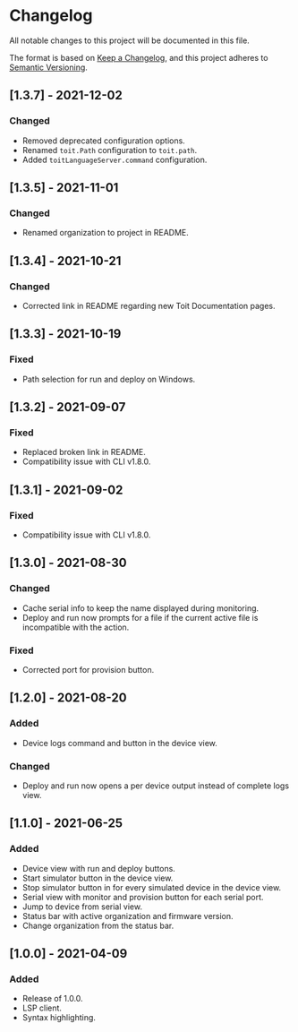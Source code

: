 # Changelog
All notable changes to this project will be documented in this file.

The format is based on [Keep a Changelog](https://keepachangelog.com/en/1.0.0/),
and this project adheres to [Semantic Versioning](https://semver.org/spec/v2.0.0.html).

## [1.3.7] - 2021-12-02
### Changed
- Removed deprecated configuration options.
- Renamed `toit.Path` configuration to `toit.path`.
- Added `toitLanguageServer.command` configuration.

## [1.3.5] - 2021-11-01
### Changed
- Renamed organization to project in README.

## [1.3.4] - 2021-10-21
### Changed
- Corrected link in README regarding new Toit Documentation pages.

## [1.3.3] - 2021-10-19
### Fixed
- Path selection for run and deploy on Windows.

## [1.3.2] - 2021-09-07
### Fixed
- Replaced broken link in README.
- Compatibility issue with CLI v1.8.0.

## [1.3.1] - 2021-09-02
### Fixed
- Compatibility issue with CLI v1.8.0.

## [1.3.0] - 2021-08-30
### Changed
- Cache serial info to keep the name displayed during monitoring.
- Deploy and run now prompts for a file if the current active file is incompatible with the action.

### Fixed
- Corrected port for provision button.

## [1.2.0] - 2021-08-20
### Added
- Device logs command and button in the device view.
### Changed
- Deploy and run now opens a per device output instead of complete logs view.

## [1.1.0] - 2021-06-25
### Added
- Device view with run and deploy buttons.
- Start simulator button in the device view.
- Stop simulator button in for every simulated device in the device view.
- Serial view with monitor and provision button for each serial port.
- Jump to device from serial view.
- Status bar with active organization and firmware version.
- Change organization from the status bar.

## [1.0.0] - 2021-04-09
### Added
- Release of 1.0.0.
- LSP client.
- Syntax highlighting.

